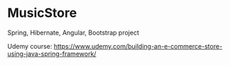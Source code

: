 # MusicStore
Spring, Hibernate, Angular, Bootstrap project

Udemy course: https://www.udemy.com/building-an-e-commerce-store-using-java-spring-framework/
